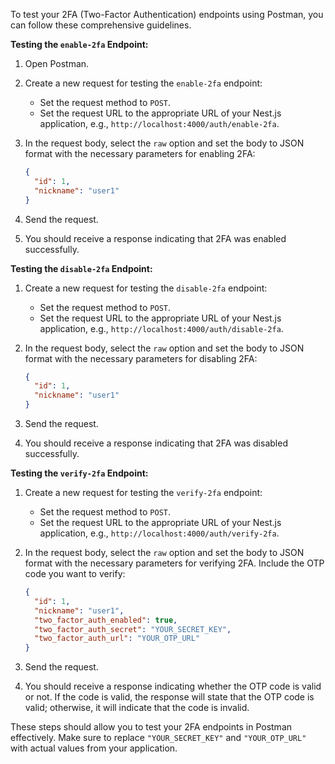 To test your 2FA (Two-Factor Authentication) endpoints using Postman, you can follow these comprehensive guidelines.

**Testing the `enable-2fa` Endpoint:**

1. Open Postman.

2. Create a new request for testing the `enable-2fa` endpoint:

   - Set the request method to `POST`.
   - Set the request URL to the appropriate URL of your Nest.js application, e.g., `http://localhost:4000/auth/enable-2fa`.

3. In the request body, select the `raw` option and set the body to JSON format with the necessary parameters for enabling 2FA:

   ```json
   {
     "id": 1,
     "nickname": "user1"
   }
   ```

4. Send the request.

5. You should receive a response indicating that 2FA was enabled successfully.

**Testing the `disable-2fa` Endpoint:**

1. Create a new request for testing the `disable-2fa` endpoint:

   - Set the request method to `POST`.
   - Set the request URL to the appropriate URL of your Nest.js application, e.g., `http://localhost:4000/auth/disable-2fa`.

2. In the request body, select the `raw` option and set the body to JSON format with the necessary parameters for disabling 2FA:

   ```json
   {
     "id": 1,
     "nickname": "user1"
   }
   ```

3. Send the request.

4. You should receive a response indicating that 2FA was disabled successfully.

**Testing the `verify-2fa` Endpoint:**

1. Create a new request for testing the `verify-2fa` endpoint:

   - Set the request method to `POST`.
   - Set the request URL to the appropriate URL of your Nest.js application, e.g., `http://localhost:4000/auth/verify-2fa`.

2. In the request body, select the `raw` option and set the body to JSON format with the necessary parameters for verifying 2FA. Include the OTP code you want to verify:

   ```json
   {
     "id": 1,
     "nickname": "user1",
     "two_factor_auth_enabled": true,
     "two_factor_auth_secret": "YOUR_SECRET_KEY",
     "two_factor_auth_url": "YOUR_OTP_URL"
   }
   ```

3. Send the request.

4. You should receive a response indicating whether the OTP code is valid or not. If the code is valid, the response will state that the OTP code is valid; otherwise, it will indicate that the code is invalid.

These steps should allow you to test your 2FA endpoints in Postman effectively. Make sure to replace `"YOUR_SECRET_KEY"` and `"YOUR_OTP_URL"` with actual values from your application.
